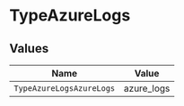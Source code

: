 # TypeAzureLogs


## Values

| Name                     | Value                    |
| ------------------------ | ------------------------ |
| `TypeAzureLogsAzureLogs` | azure_logs               |